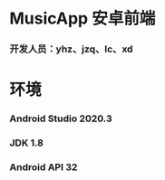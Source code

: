 # MusicApp 安卓前端
### 开发人员：yhz、jzq、lc、xd

# 环境
### Android Studio 2020.3
### JDK 1.8
### Android API 32
